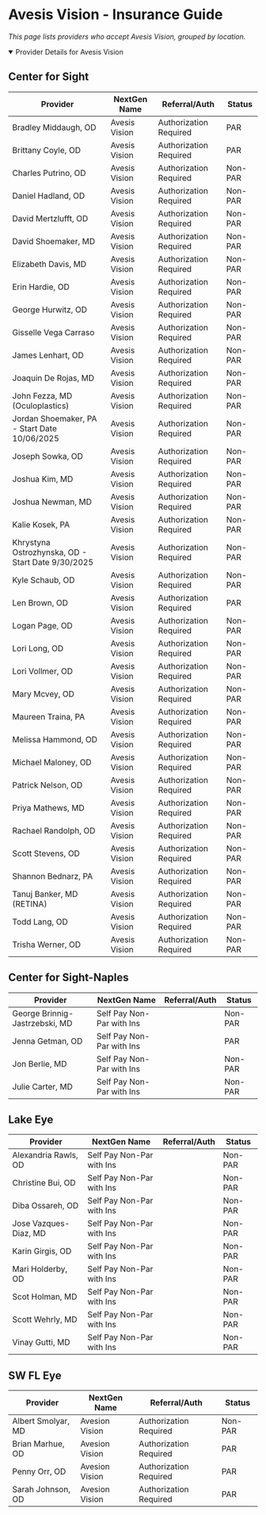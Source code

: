 # Avesis Vision - Insurance Guide

*This page lists providers who accept Avesis Vision, grouped by location.*

<details open><summary>Provider Details for Avesis Vision</summary>

## Center for Sight

| Provider | NextGen Name | Referral/Auth | Status |
|----------|-------------|--------------|--------|
| Bradley Middaugh, OD | Avesis Vision | Authorization Required | PAR |
| Brittany Coyle, OD | Avesis Vision | Authorization Required | PAR |
| Charles Putrino, OD | Avesis Vision | Authorization Required | Non-PAR |
| Daniel Hadland, OD | Avesis Vision | Authorization Required | Non-PAR |
| David Mertzlufft, OD | Avesis Vision | Authorization Required | Non-PAR |
| David Shoemaker, MD | Avesis Vision | Authorization Required | Non-PAR |
| Elizabeth Davis, MD | Avesis Vision | Authorization Required | Non-PAR |
| Erin Hardie, OD | Avesis Vision | Authorization Required | Non-PAR |
| George Hurwitz, OD | Avesis Vision | Authorization Required | Non-PAR |
| Gisselle Vega Carraso | Avesis Vision | Authorization Required | Non-PAR |
| James Lenhart, OD | Avesis Vision | Authorization Required | Non-PAR |
| Joaquin De Rojas, MD | Avesis Vision | Authorization Required | Non-PAR |
| John Fezza, MD (Oculoplastics) | Avesis Vision | Authorization Required | Non-PAR |
| Jordan Shoemaker, PA - Start Date 10/06/2025 | Avesis Vision | Authorization Required | Non-PAR |
| Joseph Sowka, OD | Avesis Vision | Authorization Required | Non-PAR |
| Joshua Kim, MD | Avesis Vision | Authorization Required | Non-PAR |
| Joshua Newman, MD | Avesis Vision | Authorization Required | Non-PAR |
| Kalie Kosek, PA | Avesis Vision | Authorization Required | Non-PAR |
| Khrystyna Ostrozhynska, OD - Start Date 9/30/2025 | Avesis Vision | Authorization Required | Non-PAR |
| Kyle Schaub, OD | Avesis Vision | Authorization Required | Non-PAR |
| Len Brown, OD | Avesis Vision | Authorization Required | PAR |
| Logan Page, OD | Avesis Vision | Authorization Required | Non-PAR |
| Lori Long, OD | Avesis Vision | Authorization Required | Non-PAR |
| Lori Vollmer, OD | Avesis Vision | Authorization Required | Non-PAR |
| Mary Mcvey, OD | Avesis Vision | Authorization Required | Non-PAR |
| Maureen Traina, PA | Avesis Vision | Authorization Required | Non-PAR |
| Melissa Hammond, OD | Avesis Vision | Authorization Required | Non-PAR |
| Michael Maloney, OD | Avesis Vision | Authorization Required | Non-PAR |
| Patrick Nelson, OD | Avesis Vision | Authorization Required | Non-PAR |
| Priya Mathews, MD | Avesis Vision | Authorization Required | Non-PAR |
| Rachael Randolph, OD | Avesis Vision | Authorization Required | Non-PAR |
| Scott Stevens, OD | Avesis Vision | Authorization Required | Non-PAR |
| Shannon Bednarz, PA | Avesis Vision | Authorization Required | Non-PAR |
| Tanuj Banker, MD (RETINA) | Avesis Vision | Authorization Required | Non-PAR |
| Todd Lang, OD | Avesis Vision | Authorization Required | Non-PAR |
| Trisha Werner, OD | Avesis Vision | Authorization Required | Non-PAR |

## Center for Sight-Naples

| Provider | NextGen Name | Referral/Auth | Status |
|----------|-------------|--------------|--------|
| George Brinnig-Jastrzebski, MD | Self Pay Non-Par with Ins |  | Non-PAR |
| Jenna Getman, OD | Self Pay Non-Par with Ins |  | PAR |
| Jon Berlie, MD | Self Pay Non-Par with Ins |  | Non-PAR |
| Julie Carter, MD | Self Pay Non-Par with Ins |  | Non-PAR |

## Lake Eye 

| Provider | NextGen Name | Referral/Auth | Status |
|----------|-------------|--------------|--------|
| Alexandria Rawls, OD | Self Pay Non-Par with Ins |  | Non-PAR |
| Christine Bui, OD | Self Pay Non-Par with Ins |  | Non-PAR |
| Diba Ossareh, OD | Self Pay Non-Par with Ins |  | Non-PAR |
| Jose Vazques-Diaz, MD | Self Pay Non-Par with Ins |  | Non-PAR |
| Karin Girgis, OD | Self Pay Non-Par with Ins |  | Non-PAR |
| Mari Holderby, OD | Self Pay Non-Par with Ins |  | Non-PAR |
| Scot Holman, MD | Self Pay Non-Par with Ins |  | Non-PAR |
| Scott Wehrly, MD | Self Pay Non-Par with Ins |  | Non-PAR |
| Vinay Gutti, MD | Self Pay Non-Par with Ins |  | Non-PAR |

## SW FL Eye

| Provider | NextGen Name | Referral/Auth | Status |
|----------|-------------|--------------|--------|
| Albert Smolyar, MD | Avesion Vision | Authorization Required | Non-PAR |
| Brian Marhue, OD | Avesion Vision | Authorization Required | PAR |
| Penny Orr, OD | Avesion Vision | Authorization Required | PAR |
| Sarah Johnson, OD | Avesion Vision | Authorization Required | PAR |

</details>

